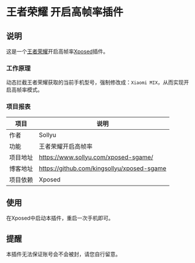# 王者荣耀 开启高帧率插件

## 说明

这是一个[王者荣耀](http://pvp.qq.com/ "官方网站")开启高帧率[Xposed](http://repo.xposed.info/module/de.robv.android.xposed.installer "官方网站")插件。

### 工作原理

动态拦截王者荣耀获取的当前手机型号，强制修改成：`Xiaomi MIX`，从而实现开启高帧率模式。

### 项目报表

| 项目 | 说明 |
| --- | --- |
| 作者 | Sollyu  |
| 功能 | 王者荣耀开启高帧率 |
| 项目地址 | <https://www.sollyu.com/xposed-sgame/> |
| 博客地址 | <https://github.com/kingsollyu/xposed-sgame> |
| 项目依赖 | Xposed |

## 使用

在Xposed中启动本插件，重启一次手机即可。

## 提醒

本插件无法保证账号会不会被封，请您自行留意。

